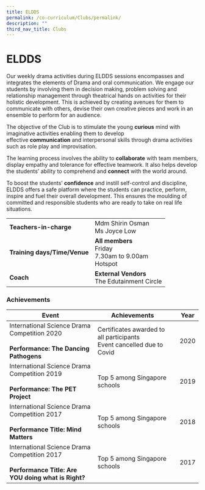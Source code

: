 ```yaml
---
title: ELDDS
permalink: /co-curriculum/Clubs/permalink/
description: ""
third_nav_title: Clubs
---
```

# **ELDDS**

Our weekly drama activities during ELDDS sessions encompasses and integrates the elements of Drama and oral communication. We engage our students by involving them in decision making, problem solving and relationship management through theatrical hands on activities for their holistic development. This is achieved by creating avenues for them to communicate with others, devise their own creative pieces and work in an ensemble to perform for an audience.
  
The objective of the Club is to stimulate the young **curious** mind with imaginative activities enabling them to develop effective **communication** and interpersonal skills through drama activities such as role play and improvisation.

The learning process involves the ability to **collaborate** with team members, display empathy and tolerance for effective teamwork. It also helps develop the students’ ability to comprehend and **connect** with the world around.

To boost the students’ **confidence** and instill self-control and discipline, ELDDS offers a safe platform where the students can practice, perform, inspire and fuel their overall development. This ensures the moulding of committed and responsible students who are ready to take on real life situations.

|  	|  	|
|---	|---	|
| **Teachers-in-charge** 	| Mdm Shirin Osman<br>Ms Joyce Low 	|
| **Training days/Time/Venue** 	| **All members**<br>Friday<br>7.30am to 9.00am<br>Hotspot 	|
| **Coach** 	| **External Vendors**<br>The Edutainment Circle 	|


### Achievements


| **Event** 	| **Achievements** 	|  	| **Year** 	|
|---	|---	|---	|---	|
| International Science Drama Competition 2020<br><br>**Performance: The Dancing Pathogens** 	| Certificates awarded to all participants<br>Event cancelled due to Covid 	|  	| 2020 	|
| International Science Drama Competition 2019<br><br>**Performance: The PET Project** 	| Top 5 among Singapore schools 	|  	| 2019 	|
| International Science Drama Competition 2017<br><br>**Performance Title: Mind Matters** 	|  Top 5 among Singapore schools 	|  	|  2018 	|
|  International Science Drama Competition 2017<br><br>**Performance Title: Are YOU doing what is Right?** 	|  Top 5 among Singapore schools 	|  	|  2017 	|